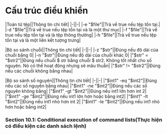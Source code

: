 # Cấu trúc điều khiển

|Toán tử tệp||Thông tin chi tiết|
|-||-|
|-e "$file"||Trả về true nếu tệp tồn tại.|
|-d "$file"||Trả về true nếu tệp tồn tại và là một thư mục|
|-f "$file"||Trả về true nếu tệp tồn tại và là tệp thông thường|
|-h "$file"||Trả về true nếu tệp tồn tại và là một liên kết tượng trưng|

|Bộ so sánh chuỗi||Thông tin chi tiết|
|-||-|
|-z "$str"||Đúng nếu độ dài của chuỗi bằng 0|
|-n "$str"||Đúng nếu độ dài của chuỗi khác 0|
|"$str" = "$str2"||Đúng nếu chuỗi $ str bằng chuỗi $ str2. Không tốt nhất cho số nguyên. Nó có thể hoạt động nhưng sẽ mâu thuẫn|
|"$str" != "$str2"||Đúng nếu các chuỗi không bằng nhau|

|Bộ so sánh số nguyên||Thông tin chi tiết|
|-||-|
|"$int1" -eq "$int2"||Đúng nếu các số nguyên bằng nhau|
|"$int1" -ne "$int2"||Đúng nếu các số nguyên không bằng|
|"$int1" -gt "$int2"||Đúng nếu int1 lớn hơn int 2|
|"$int1" -ge "$int2"||Đúng nếu int1 lớn hơn hoặc bằng int2|
|"$int1" -lt "$int2"||Đúng nếu int1 nhỏ hơn int 2|
|"$int1" -le "$int2"||Đúng nếu int1 nhỏ hơn hoặc bằng int2|

### Section 10.1: Conditional execution of command lists(Thực hiện có điều kiện các danh sách lệnh)
